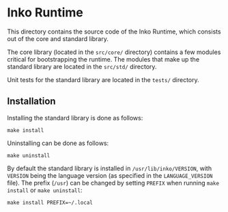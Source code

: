 # Inko Runtime

This directory contains the source code of the Inko Runtime, which consists out
of the core and standard library.

The core library (located in the `src/core/` directory) contains a few modules
critical for bootstrapping the runtime. The modules that make up the standard
library are located in the `src/std/` directory.

Unit tests for the standard library are located in the `tests/` directory.

## Installation

Installing the standard library is done as follows:

    make install

Uninstalling can be done as follows:

    make uninstall

By default the standard library is installed in `/usr/lib/inko/VERSION`, with
`VERSION` being the language version (as specified in the `LANGUAGE_VERSION`
file). The prefix (`/usr`) can be changed by setting `PREFIX` when running `make
install` or `make uninstall`:

    make install PREFIX=~/.local
